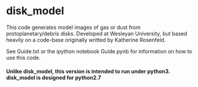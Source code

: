 # disk_model

This code generates model images of gas or dust from protoplanetary/debris disks. Developed at Wesleyan University, but based heavily on a code-base originally writted by Katherine Rosenfeld.

See Guide.txt or the ipython notebook Guide.pynb for information on how to use this code.

#### Unlike disk_model, this version is intended to run under python3. disk_model is designed for python2.7
